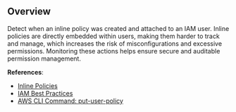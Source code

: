 ## Overview

Detect when an inline policy was created and attached to an IAM user. Inline policies are directly embedded within users, making them harder to track and manage, which increases the risk of misconfigurations and excessive permissions. Monitoring these actions helps ensure secure and auditable permission management.

**References**:
- [Inline Policies](https://docs.aws.amazon.com/IAM/latest/UserGuide/access_policies_managed-vs-inline.html)
- [IAM Best Practices](https://docs.aws.amazon.com/IAM/latest/UserGuide/best-practices.html)
- [AWS CLI Command: put-user-policy](https://awscli.amazonaws.com/v2/documentation/api/latest/reference/iam/put-user-policy.html)
